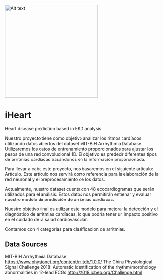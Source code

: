 
<img src="https://2.bp.blogspot.com/-y1hgL4zvQ-I/UObNXHSIHuI/AAAAAAAAAEk/4sTgpLCQF9k/s1600/ecg+black.gif" alt="Alt text" style="width: 300px;">

# iHeart
Heart disease prediction based in EKG analysis

Nuestro proyecto tiene como objetivo analizar los ritmos cardíacos utilizando datos abiertos del dataset MIT-BIH Arrhythmia Database. Utilizaremos los datos de entrenamiento proporcionados para ajustar los pesos de una red convolucional 1D. El objetivo es predecir diferentes tipos de arritmias cardíacas basándonos en la información proporcionada.

Para llevar a cabo este proyecto, nos basaremos en el siguiente artículo: Artículo. Este artículo nos servirá como referencia para la elaboración de la red neuronal y el preprocesamiento de los datos.

Actualmente, nuestro dataset cuenta con 48 ecocardiogramas que serán utilizados para el análisis. Estos datos nos permitirán entrenar y evaluar nuestro modelo de predicción de arritmias cardíacas.

Nuestro objetivo final es utilizar este modelo para mejorar la detección y el diagnóstico de arritmias cardíacas, lo que podría tener un impacto positivo en el cuidado de la salud cardiovascular.

Contamos con 4 categorias para clasificacion de arritmias.
## Data Sources
  MIT-BIH Arrhythmia Database 
    https://www.physionet.org/content/mitdb/1.0.0/
  The China Physiological Signal Challenge 2018: Automatic identification of the rhythm/morphology abnormalities in 12-lead ECGs
    http://2018.icbeb.org/Challenge.html
